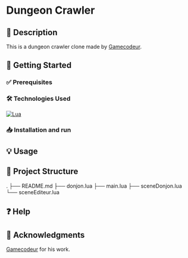 # Dungeon Crawler
## 📌 Description
This is a dungeon crawler clone made by [Gamecodeur]().

## 🚀 Getting Started
### ✅ Prerequisites

### 🛠️ Technologies Used
[![Lua](https://img.shields.io/badge/Lua-%232C2D72.svg?logo=lua&logoColor=white)](#)

### 📥 Installation and run
## 💡 Usage

## 📁 Project Structure
.
├── README.md
├── donjon.lua
├── main.lua
├── sceneDonjon.lua
└── sceneEditeur.lua

## ❓ Help

## 💖 Acknowledgments
[Gamecodeur]() for his work.
